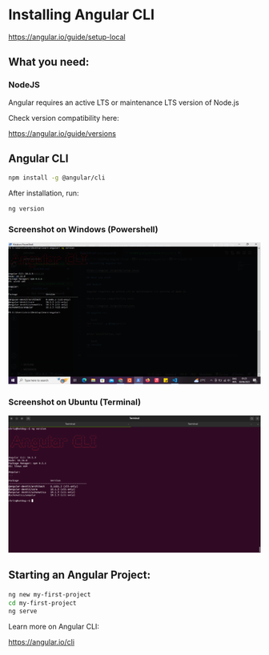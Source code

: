 # Installing Angular CLI

https://angular.io/guide/setup-local

## What you need:

### NodeJS

Angular requires an active LTS or maintenance LTS version of Node.js

Check version compatibility here:

https://angular.io/guide/versions

## Angular CLI

```bash
npm install -g @angular/cli
```

After installation, run:

```bash
ng version
```

### Screenshot on Windows (Powershell)
![ng-version on windows](/assets/ng-version-windows.png)

### Screenshot on Ubuntu (Terminal)
![ng-version on ubuntu](/assets/ng-version-ubuntu.png)


## Starting an Angular Project:

```bash
ng new my-first-project
cd my-first-project
ng serve
```

Learn more on Angular CLI:

https://angular.io/cli

